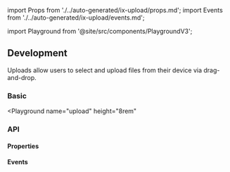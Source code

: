 import Props from './../auto-generated/ix-upload/props.md';
import Events from './../auto-generated/ix-upload/events.md';

import Playground from '@site/src/components/PlaygroundV3';

## Development

<!-- introduction start -->
Uploads allow users to select and upload files from their device via drag-and-drop.
<!-- introduction end -->

### Basic

<Playground
  name="upload" 
  height="8rem"
  >
</Playground>

### API

#### Properties

<Props />

#### Events

<Events />
